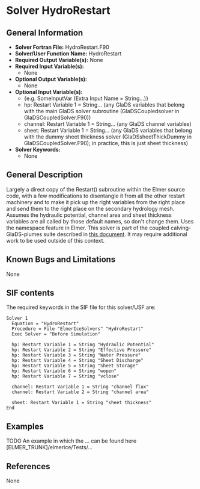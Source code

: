 # Solver HydroRestart
## General Information
- **Solver Fortran File:** HydroRestart.F90
- **Solver/User Function Name:** HydroRestart
- **Required Output Variable(s):** None
- **Required Input Variable(s):**
  - None
- **Optional Output Variable(s):** 
  - None
- **Optional Input Variable(s):**
  - {e.g. SomeInputVar (Extra Input Name = String...)}
  - hp: Restart Variable 1 = String... (any GlaDS variables that belong with the main GlaDS solver subroutine (GlaDSCoupledsolver in GlaDSCoupledSolver.F90))
  - channel: Restart Variable 1 = String... (any GlaDS channel variables)
  - sheet: Restart Variable 1 = String... (any GlaDS variables that belong with the dummy sheet thickness solver (GlaDSsheetThickDummy in GlaDSCoupledSolver.F90); in practice, this is just sheet thickness)
- **Solver Keywords:**
  - None
  
## General Description
Largely a direct copy of the Restart() subroutine within the Elmer source code, with a few modifications to disentangle it from all the other restart machinery and to make it pick up the right variables from the right place and send them to the right place on the secondary hydrology mesh. Assumes the hydraulic potential, channel area and sheet thickness variables are all called by those default names, so don't change them. Uses the namespace feature in Elmer.
This solver is part of the coupled calving-GlaDS-plumes suite described in [this document](./CoupledIceHydrologyCalvingPlumesDocumentation.md). It may require additional work to be used outside of this context.

## Known Bugs and Limitations
None

## SIF contents
The required keywords in the SIF file for this solver/USF are:

```
Solver 1
  Equation = "HydroRestart"
  Procedure = File "ElmerIceSolvers" "HydroRestart"
  Exec Solver = "Before Simulation"

  hp: Restart Variable 1 = String "Hydraulic Potential"
  hp: Restart Variable 2 = String "Effective Pressure"
  hp: Restart Variable 3 = String "Water Pressure"
  hp: Restart Variable 4 = String "Sheet Discharge"
  hp: Restart Variable 5 = String "Sheet Storage"
  hp: Restart Variable 6 = String "wopen"
  hp: Restart Variable 7 = String "vclose"

  channel: Restart Variable 1 = String "channel flux"
  channel: Restart Variable 2 = String "channel area"

  sheet: Restart Variable 1 = String "sheet thickness"
End

```
## Examples
TODO
An example in which the ... can be found here [ELMER_TRUNK]/elmerice/Tests/...

## References
None
